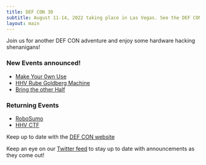 ```yaml
---
title: DEF CON 30
subtitle: August 11-14, 2022 taking place in Las Vegas. See the DEF CON website for up to date information.
layout: main
---
```


Join us for another DEF CON adventure and enjoy some hardware hacking shenanigans!

### New Events announced!
* [Make Your 0wn Use](/events/makeyourownuse.html)
* [HHV Rube Goldberg Machine](/events/hhv_rgb.html)
* [Bring the other Half](/events/bringtheotherhalf.html)

### Returning Events
* [RoboSumo](/events/robosumo.html)
* [HHV CTF](/challenges/dc30.html)

Keep up to date with the [DEF CON website](https://defcon.org/)

Keep an eye on our [Twitter feed](https://twitter.com/DC_HHV) to stay up to date with announcements as they come out!
